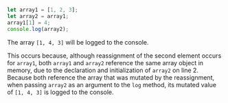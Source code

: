 ```js
let array1 = [1, 2, 3];
let array2 = array1;
array1[1] = 4;
console.log(array2);
```

The array `[1, 4, 3]` will be logged to the console.

This occurs because, although reassignment of the second element occurs for `array1`, both `array1` and `array2` reference the same array object in memory, due to the declaration and initialization of `array2` on line 2. Because both reference the array that was mutated by the reassignment, when passing `array2` as an argument to the `log` method, its mutated value of `[1, 4, 3]` is logged to the console.